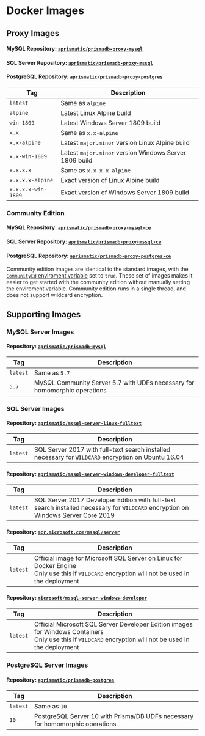 # Docker Images

## Proxy Images

#### MySQL Repository: [`aprismatic/prismadb-proxy-mysql`](https://hub.docker.com/r/aprismatic/prismadb-proxy-mysql)

#### SQL Server Repository: [`aprismatic/prismadb-proxy-mssql`](https://hub.docker.com/r/aprismatic/prismadb-proxy-mssql)

#### PostgreSQL Repository: [`aprismatic/prismadb-proxy-postgres`](https://hub.docker.com/r/aprismatic/prismadb-proxy-postgres)

| Tag                | Description                                            |
| ------------------ | ------------------------------------------------------ |
| `latest`           | Same as `alpine`                                       |
| `alpine`           | Latest Linux Alpine build                              |
| `win-1809`         | Latest Windows Server 1809 build                       |
| `x.x`              | Same as `x.x-alpine`                                   |
| `x.x-alpine`       | Latest `major.minor` version Linux Alpine build        |
| `x.x-win-1809`     | Latest `major.minor` version Windows Server 1809 build |
| `x.x.x.x`          | Same as `x.x.x.x-alpine`                               |
| `x.x.x.x-alpine`   | Exact version of Linux Alpine build                    |
| `x.x.x.x-win-1809` | Exact version of Windows Server 1809 build             |

### Community Edition

#### MySQL Repository: [`aprismatic/prismadb-proxy-mysql-ce`](https://hub.docker.com/r/aprismatic/prismadb-proxy-mysql-ce)

#### SQL Server Repository: [`aprismatic/prismadb-proxy-mssql-ce`](https://hub.docker.com/r/aprismatic/prismadb-proxy-mssql-ce)

#### PostgreSQL Repository: [`aprismatic/prismadb-proxy-postgres-ce`](https://hub.docker.com/r/aprismatic/prismadb-proxy-postgres-ce)

Community edition images are identical to the standard images, with the [`CommunityEd` enviroment variable](configuration-options) set to `true`. These set of images makes it easier to get started with the community edition without manually setting the enviroment variable. Community edition runs in a single thread, and does not support wildcard encryption.

## Supporting Images

### MySQL Server Images

#### Repository: [`aprismatic/prismadb-mysql`](https://hub.docker.com/r/aprismatic/prismadb-mysql)

| Tag      | Description                                                               |
| -------- | ------------------------------------------------------------------------- |
| `latest` | Same as `5.7`                                                             |
| `5.7`    | MySQL Community Server 5.7 with UDFs necessary for homomorphic operations |

### SQL Server Images

#### Repository: [`aprismatic/mssql-server-linux-fulltext`](https://hub.docker.com/r/aprismatic/mssql-server-linux-fulltext)

| Tag      | Description                                                                                         |
| -------- | --------------------------------------------------------------------------------------------------- |
| `latest` | SQL Server 2017 with full-text search installed necessary for `WILDCARD` encryption on Ubuntu 16.04 |

#### Repository: [`aprismatic/mssql-server-windows-developer-fulltext`](https://hub.docker.com/r/aprismatic/mssql-server-windows-developer-fulltext)

| Tag      | Description                                                                                                                       |
| -------- | --------------------------------------------------------------------------------------------------------------------------------- |
| `latest` | SQL Server 2017 Developer Edition with full-text search installed necessary for `WILDCARD` encryption on Windows Server Core 2019 |

#### Repository: [`mcr.microsoft.com/mssql/server`](https://hub.docker.com/_/microsoft-mssql-server)

| Tag      | Description                                                                                                                                     |
| -------- | ----------------------------------------------------------------------------------------------------------------------------------------------- |
| `latest` | Official image for Microsoft SQL Server on Linux for Docker Engine<br>Only use this if `WILDCARD` encryption will not be used in the deployment |

#### Repository: [`microsoft/mssql-server-windows-developer`](https://hub.docker.com/r/microsoft/mssql-server-windows-developer/)

| Tag      | Description                                                                                                                                                |
| -------- | ---------------------------------------------------------------------------------------------------------------------------------------------------------- |
| `latest` | Official Microsoft SQL Server Developer Edition images for Windows Containers<br>Only use this if `WILDCARD` encryption will not be used in the deployment |

### PostgreSQL Server Images

#### Repository: [`aprismatic/prismadb-postgres`](https://hub.docker.com/r/aprismatic/prismadb-postgres)

| Tag      | Description                                                                   |
| -------- | ----------------------------------------------------------------------------- |
| `latest` | Same as `10`                                                                  |
| `10`     | PostgreSQL Server 10 with Prisma/DB UDFs necessary for homomorphic operations |
